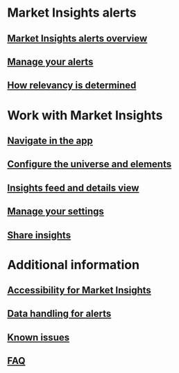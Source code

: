 # Market Insights alerts
## [Market Insights alerts overview](alerts-overview.md)
## [Manage your alerts](alerts-management.md)
## [How relevancy is determined](alerts-data-science.md)
# Work with Market Insights
## [Navigate in the app](navigation.md)
## [Configure the universe and elements](universe.md)
## [Insights feed and details view](insights-feed.md)
## [Manage your settings](settings.md)
## [Share insights](share-insights.md)
# Additional information
## [Accessibility for Market Insights](accessibility.md)
## [Data handling for alerts](alerts-data-handling.md)
## [Known issues](known-issues.md)
## [FAQ](faq.md)
